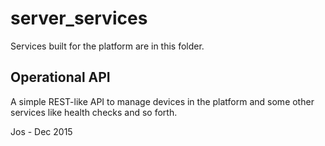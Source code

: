 # server_services
Services built for the platform are in this folder.

## Operational API
A simple REST-like API to manage devices in the platform and some other services like health checks and so forth.


Jos - Dec 2015

